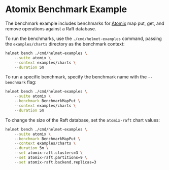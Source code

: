 # Atomix Benchmark Example

The benchmark example includes benchmarks for [Atomix](https://atomix.io) map put, get, and remove operations
against a Raft database.

To run the benchmarks, use the `./cmd/helmet-examples` command, passing the `examples/charts` directory as the
benchmark context:

```bash
helmet bench ./cmd/helmet-examples \
    --suite atomix \
    --context examples/charts \
    --duration 5m
```

To run a specific benchmark, specify the benchmark name with the `--benchmark` flag:

```bash
helmet bench ./cmd/helmet-examples \
    --suite atomix \
    --benchmark BenchmarkMapPut \
    --context examples/charts \
    --duration 5m
```

To change the size of the Raft database, set the `atomix-raft` chart values:

```bash
helmet bench ./cmd/helmet-examples \
    --suite atomix \
    --benchmark BenchmarkMapPut \
    --context examples/charts \
    --duration 5m \
    --set atomix-raft.clusters=3 \
    --set atomix-raft.partitions=9 \
    --set atomix-raft.backend.replicas=3
```
